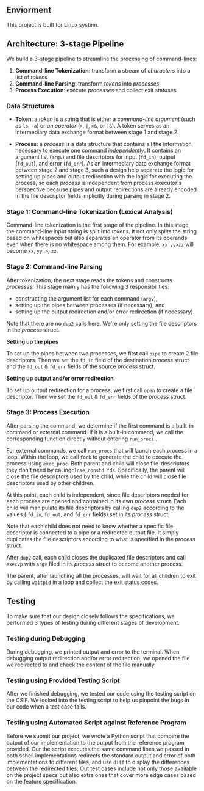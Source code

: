 ## Enviorment
This project is built for Linux system.

## Architecture: 3-stage Pipeline

We build a 3-stage pipeline to streamline the processing of command-lines:

1. **Command-line Tokenization**: transform a stream of _characters_ into a list
   of _tokens_
2. **Command-line Parsing**: transform _tokens_ into _processes_
3. **Process Execution**: execute _processes_ and collect exit statuses

### Data Structures

- **Token**: a _token_ is a string that is either a _command-line argument_
  (such as `ls`, `-a`) or _an operator_ (`>`, `|`, `>&`, or `|&`). A token
  serves as an intermediary data exchange format between stage 1 and stage 2.

- **Process**: a _process_ is a data structure that contains all the information
  necessary to execute one command _independently_. It contains an argument list
  (`argv`) and file descriptors for input (`fd_in`), output (`fd_out`), and
  error (`fd_err`). As an intermediary data exchange format between stage 2 and
  stage 3, such a design help separate the logic for setting up pipes and output
  redirection with the logic for executing the process, so each _process_ is
  independent from process executor's perspective because pipes and output
  redirections are already encoded in the file descriptor fields implicitly
  during parsing in stage 2.

### Stage 1: Command-line Tokenization (Lexical Analysis)

Command-line tokenization is the first stage of the pipeline. In this stage, the
command-line input string is split into _tokens_. It not only splits the string
based on whitespaces but also separates an operator from its operands even when
there is no whitespace among them. For example, `xx yy>zz` will become `xx`,
`yy`, `>`, `zz`.

### Stage 2: Command-line Parsing

After tokenization, the next stage reads the tokens and constructs _processes_.
This stage mainly has the following 3 responsibilities:

- constructing the argument list for each command (`argv`),
- setting up the pipes between processes (if necessary), and
- setting up the output redirection and/or error redirection (if necessary).

Note that there are no `dup2` calls here. We're only setting the file
descriptors in the _process_ struct.

**Setting up the pipes**

To set up the pipes between two processes, we first call `pipe` to create 2 file
descriptors. Then we set the `fd_in` field of the destination _process_ struct
and the `fd_out` & `fd_err` fields of the source _process_ struct.

**Setting up output and/or error redirection**

To set up output redirection for a process, we first call `open` to create a
file descriptor. Then we set the `fd_out` & `fd_err` fields of the _process_
struct.

### Stage 3: Process Execution

After parsing the command, we determine if the first command is a built-in
command or external command. If it is a built-in command, we call the
corresponding function directly without entering `run_procs` .

For external commands, we call `run_procs` that will launch each process in a
loop. Within the loop, we call `fork` to generate the child to execute the
process using `exec_proc`. Both parent and child will close file-descriptors
they don't need by calling`close_nonstd_fds`. Specifically, the parent will
close the file descriptors used by the child, while the child will close file
descriptors used by other children.

At this point, each child is independent, since file descriptors needed for each
process are opened and contained in its own _process_ struct. Each child will
manipulate its file descriptors by calling `dup2` according to the values (
`fd_in`, `fd_out`, and `fd_err` fields) set in its _process_ struct.

Note that each child does not need to know whether a specific file descriptor is
connected to a pipe or a redirected output file. It simply duplicates the file
descriptors according to what is specified in the _process_ struct.

After `dup2` call, each child closes the duplicated file descriptors and call
`execvp` with `argv` filed in its _process_ struct to become another process.

The parent, after launching all the processes, will wait for all children to
exit by calling `waitpid` in a loop and collect the exit status codes.

## Testing

To make sure that our design closely follows the specifications, we performed 3
types of testing during different stages of development.

### Testing during Debugging

During debugging, we printed output and error to the terminal. When debugging
output redirection and/or error redirection, we opened the file we redirected to
and check the content of the file manually.

### Testing using Provided Testing Script

After we finished debugging, we tested our code using the testing script on the
CSIF. We looked into the testing script to help us pinpoint the bugs in our code
when a test case fails.

### Testing using Automated Script against Reference Program

Before we submit our project, we wrote a Python script that compare the output
of our implementation to the output from the reference program provided. Our the
script executes the same command lines we passed in both sshell implementations
redirects the standard output and error of both implementations to different
files, and use `diff` to display the differences between the redirected files.
Out test cases include not only those available on the project specs but also
extra ones that cover more edge cases based on the feature specification.
